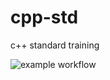 # cpp-std
c++ standard training

![example workflow](https://github.com/kyeru/cpp-std/actions/workflows/main.yml/badge.svg)

